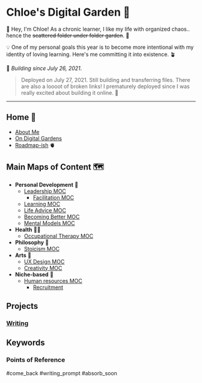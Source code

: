 # Chloe's Digital Garden 🌸
👋 Hey, I'm Chloe! As a chronic learner, I like my life with organized chaos.. hence the ~~scattered folder under folder garden~~. 📁

💡 One of my personal goals this year is to become more intentional with my identity of loving learning. Here's me committing it into existence. 🪴

🌴 *Building since July 26, 2021*.

> Deployed on July 27, 2021. Still building and transferring files. There are also a loooot of broken links! I prematurely deployed since I was really excited about building it online. 💪

---

## Home 🏡
- [About Me](moc/about.md)
- [On Digital Gardens](notes/about/garden.md)
- [Roadmap-ish](notes/about/roadmap.md) 🫀


## Main Maps of Content 🗺
- **Personal Development** 💪
	- [Leadership MOC](moc/leadership.md)
		- [Facilitation MOC](moc/facilitation.md)
	- [Learning MOC](moc/learning.md)
	- [Life Advice MOC](moc/lifeadvice.md)
	- [Becoming Better MOC](moc/better.md)
	- [Mental Models MOC](moc/mental-models.md)
- **Health** 👩‍⚕️
	- [Occupational Therapy MOC](moc/ot.md)
- **Philosophy** 🤲
	- [Stoicism MOC](moc/stoicism.md)
- **Arts** 🎨
	- [UX Design MOC](moc/ux.md)
	- [Creativity MOC](moc/creativity.md)
- **Niche-based** 🥰
	- [Human resources MOC](moc/hr.md)
		- [Recruitment](notes/niche/hr/recruitment.md)

## Projects
### [Writing](moc/writing.md)

## Keywords
### Points of Reference
#come_back
#writing_prompt
#absorb_soon